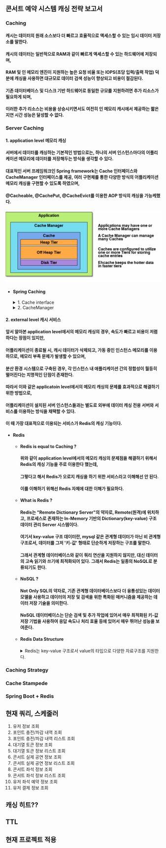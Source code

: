 ## 콘서트 예약 시스템 캐싱 전략 보고서

### Caching 

#### 캐시는 데이터의 원래 소스보다 더 빠르고 효율적으로 액세스할 수 있는 임시 데이터 저장소를 말한다.
#### 캐시의 데이터는 일반적으로 RAM과 같이 빠르게 액세스할 수 있는 하드웨어에 저장되며, 
#### RAM 및 인 메모리 엔진이 지원하는 높은 요청 비율 또는 IOPS(초당 입력/출력 작업) 덕분에 캐싱을 사용하면 대규모로 데이터 검색 성능이 향상되고 비용이 절감된다.
#### 기존 데이터베이스 및 디스크 기반 하드웨어로 동일한 규모를 지원하려면 추가 리소스가 필요하게 되며,
#### 이러한 추가 리소스는 비용을 상승시키면서도 여전히 인 메모리 캐시에서 제공하는 짧은 지연 시간 성능은 달성할 수 없다.

### Server Caching
#### 1. application level 메모리 캐싱
#### 서버에서 데이터를 캐싱하는 기본적인 방법으로는, 하나의 서버 인스턴스마다의 어플리케이션 메모리에 데이터를 저장해두는 방식을 생각할 수 있다.
#### 대표적인 서버 프레임워크인 Spring framework는 Cache 인터페이스와 CacheManager 인터페이스를 제공, 여러 구현체를 통한 다양한 방식의 어플리케이션 메모리 캐싱을 구현할 수 있도록 하였으며,
#### @Cacheable, @CachePut, @CacheEvict를 이용한 AOP 방식의 캐싱을 가능케했다.
#### ![img_2.png](img_2.png)
* #### Spring Caching
    <details>
    <summary>  1. Cache interface </summary>
    <div markdown="1">
  
    #### Cache 인터페이스는 공통된 캐시 기능을 스프링이 추상화 한 것으로, 이를 통해 모든 캐시를 하나의 일관된 인터페이스로 접근 할 수 있다.
    #### Cache 인터페이스의 소스 코드를 보면 다음과 같다.
    ```java
        public interface Cache {
            String getName();
            
            Object getNativeCache();

            @Nullable
            ValueWrapper get(Object key);
        
              @Nullable
              <T> T get(Object key, @Nullable Class<T> type);
            
              @Nullable
              <T> T get(Object key, Callable<T> valueLoader);
            
              @Nullable
              default CompletableFuture<?> retrieve(Object key) {
                    throw new UnsupportedOperationException(this.getClass().getName() + " does not support CompletableFuture-based retrieval");
              }
            
              default <T> CompletableFuture<T> retrieve(Object key, Supplier<CompletableFuture<T>> valueLoader) {
                    throw new UnsupportedOperationException(this.getClass().getName() + " does not support CompletableFuture-based retrieval");
              }
            
              void put(Object key, @Nullable Object value);
            
              @Nullable
              default ValueWrapper putIfAbsent(Object key, @Nullable Object value) {
              ValueWrapper existingValue = this.get(key);
                  if (existingValue == null) {
                    this.put(key, value);
                  }
            
                  return existingValue;
              }
            
              void evict(Object key);
            
              default boolean evictIfPresent(Object key) {
                  this.evict(key);
                  return false;
              }
            
              void clear();
            
              default boolean invalidate() {
                  this.clear();
                  return false;
              }
            
              public static class ValueRetrievalException extends RuntimeException {
              @Nullable
              private final Object key;
            
                    public ValueRetrievalException(@Nullable Object key, Callable<?> loader, @Nullable Throwable ex) {
                        super(String.format("Value for key '%s' could not be loaded using '%s'", key, loader), ex);
                        this.key = key;
                    }
            
                    @Nullable
                    public Object getKey() {
                        return this.key;
                    }
              }
            
              @FunctionalInterface
              public interface ValueWrapper {
                  @Nullable
                  Object get();
              }
        }   
    ```
    #### 기본적으로, 캐시 구현체는 1개의 캐시 이름을 가지며, 캐시의 종류에 따라서 구현이 달라진다. 대표적인 로컬 캐시인 먼저 Caffeine Cache에 대해 살펴보도록 하자.
    #### Caffeine Cache는 로컬 메모리에 값을 저장하는 인메모리 캐시로, ConcurrentHashMap을 사용하여 구현되어 있다.
    #### 예를 들어 우리가 사용자의 이메일을 바탕으로 닉네임 정보를 캐싱하는 UserName 캐시가 존재한다고 하자. 이를 도식화하면 다음과 같다.
    #### ![img_3.png](img_3.png)
    #### ![img_1.png](img_1.png)
    </div>
    </details>
  
    <details>
    <br>
    <br>
    <summary> 2. CacheManager </summary>
    <div markdown="1"> 
  
    #### 애플리케이션을 개발하다보면 다양한 캐시가 필요할 수 있다.
    #### 위에서 살펴본 UserName 캐시 외에도 UserPhone 캐시 등 다양한 캐시 객체가 필요할 수 있다.
    #### 스프링은 이러한 캐시 객체들을 관리하는 CacheManager라는 인터페이스를 제공한다. 자세한 구조를 표현하면 다음과 같다.
    #### ![img_4.png](img_4.png)
    #### Cache 인터페이스와 유사하게, CacheManager 역시 캐시 목록을 관리하는 기능을 추상화된 인터페이스이다. CacheManager 인터페이스를 살펴보면 다음과 같다.
    ```java
          public interface CacheManager extends Closeable {
              CachingProvider getCachingProvider();

              URI getURI();
          
              ClassLoader getClassLoader();
          
              Properties getProperties();
          
              <K, V, C extends Configuration<K, V>> Cache<K, V> createCache(String var1, C var2) throws IllegalArgumentException;
          
              <K, V> Cache<K, V> getCache(String var1, Class<K> var2, Class<V> var3);
          
              <K, V> Cache<K, V> getCache(String var1);
          
              Iterable<String> getCacheNames();
          
              void destroyCache(String var1);
          
              void enableManagement(String var1, boolean var2);
          
              void enableStatistics(String var1, boolean var2);
          
              void close();
          
              boolean isClosed();
          
              <T> T unwrap(Class<T> var1);
          }
    ```
    #### CacheManager는 여러 개의 캐시를 관리하므로, 캐시 이름(Cache Name)으로 캐시를 조회하는 기능이 존재한다.
    #### 따라서 캐시 매니저에게 특정한 캐시를 가져오도록 우리가 @Cacheble을 사용할 때 cacheNames를 지정해주는 것이다.
    ```java
        @Cacheable(cacheNames = [CacheKey.HOLIDAYS], cacheManager = "localCacheManager", key = "#year", )
            override fun getHolidays(year: Int): List<LocalDate> {
            return fetchDataApiPort.getHolidays(year)
        }
    ```
    #### 그 외에도 전체 캐시 이름 목록을 조회하는 메서드도 갖고 있다.
    #### 여기서 주의할 부분은 getCache 메서드 부분인데, 설명을 보면 구현체에 따라 캐시 매니저의 캐시가 lazy하게 생성될 수 있다는 부분이다.
    #### 이를 보다 자세히 이해하기 위해 CacheManager 구현을 살펴보도록 하자.
    
    #### ![img_5.png](img_5.png)
    
    #### CacheManager 계층 구조를 살펴보면 다양한 구현체들이 존재함을 확인할 수 있다. 그 중에서 로컬 캐시를 위해 사용되는 SimpleCacheManager를 먼저 살펴보도록 하자.
    #### ![img_6.png](img_6.png)
    #### SimpleCacheManager는 내부적으로 ConcurrentHashMap을 사용하여 단일 인스턴스 내부에서 캐싱하기 위한 용도로 활용되는 CacheManager이다.
    #### SimpleCacheManager의 계층 구조를 자세히 보면, 실질적인 기능들은 공통 기능을 추상화한 AbstractCacheManager에 존재함을 확인할 수 있다.
    ```java
    public abstract class AbstractCacheManager implements CacheManager, InitializingBean {
           private final ConcurrentMap<String, Cache> cacheMap = new ConcurrentHashMap(16);
           private volatile Set<String> cacheNames = Collections.emptySet();
           
           @Nullable
           public Cache getCache(String name) {
                Cache cache = (Cache)this.cacheMap.get(name);
                if (cache != null) {
                        return cache;
                } else {
                    Cache missingCache = this.getMissingCache(name);
                        
                    if (missingCache != null) {
                            synchronized(this.cacheMap) {
                                cache = (Cache)this.cacheMap.get(name);
                                if (cache == null) {
                                    cache = this.decorateCache(missingCache);
                                    this.cacheMap.put(name, cache);
                                    this.updateCacheNames(name);
                                }
                            }   
                    }
    
                    return cache;
              }
          }
    }
    ```
    #### AbstractCacheManager 클래스의 getCache 메서드를 보면 CacheManager에서 캐시를 꺼내고 존재하지 않는 경우에는 put하는 것을 확인할 수 있다.
    #### 우리가 흔히 사용하는 SimpleCacheManager와 RedisCacheManager 모두 해당 클래스를 상속받으므로, 캐시가 없다면 예외가 발생하지 않고 lazy하게 새로운 캐시가 생성된다.
    
    #### 하지만 실제 서비스를 운영할 때는 로컬 캐시 외에도 레디스와 같은 분산 저장소의 캐시 모두 필요하다.
    #### 따라서 스프링은 로컬 캐시를 위해서는 SimpleCacheManager, 레디스를 위해서는 RedisCacheManager를 제공하며,
    #### 복수의 CacheManager 들을 관리하기 위한 CompositeCacheManager 역시 제공한다.
    #### ![img_7.png](img_7.png)
    #### CompositeCacheManager는 이름 그대로 디자인 패턴 중 컴포지트 패턴을 적용한 것으로, 내부 구현을 보면 복수의 CacheManager들을 순차 접근하여 처리하는 방식으로 동작함을 확인할 수 있다.
    ```java
    public class CompositeCacheManager implements CacheManager, InitializingBean {
        private final List<CacheManager> cacheManagers = new ArrayList();
        private boolean fallbackToNoOpCache = false;
        
        @Override
        @Nullable
        public Cache getCache(String name) {
           for (CacheManager cacheManager : this.cacheManagers) {
                Cache cache = cacheManager.getCache(name);
                if (cache != null) {
                    return cache;
                }
           }
           return null;
        }
    
    }
    ``` 
    #### 따라서 우리가 CompositeCacheManager를 기반으로 @Cacheable을 사용할 때 cacheNames와 더불어 cacheManager를 지정해주어야 하는 이유가 바로 어떠한 캐시 매니저에서 어떠한 캐시 이름에 접근할 것인지 정보가 필요하기 때문이다.
    ```java
      @Cacheable(cacheNames = [CacheKey.HOLIDAYS], cacheManager = "localCacheManager", key = "#year", )
      override fun getHolidays(year: Int): List<LocalDate> {
              return fetchDataApiPort.getHolidays(year)
      }
    ```
    #### CacheAspectSupport는 AOP 기반의 선언형 캐시(declarative cache) 처리 로직을 담고 있는 클래스이다.
    #### 따라서 CacheAspectSupport에서 @Cacheable이나 @CacheEvict 등과 같은 애노테이션을 파싱하고, 요청을 처리하는 실질적인 기능을 수행한다.
    #### CacheInterceptor는 CacheAspectSupport의 자식 클래스인데, 많은 캐시 처리 부분 중에서 캐시 호출의 올바른 제어를 위해 추가 기능을 갖고 있다.
    #### CacheInterceptor의 계층 구조는 다음과 같은데, 그 중에서 부모 클래스인 AbstractCacheInvoker가 실제로 get, put, evict 등의 호출을 담당한다.
    #### ![img_8.png](img_8.png)
    #### 실제 get, put, evict 메서드에 대한 호출 로직은 CacheAspectSupport에 존재하는데 실제 구현체는 CacheInterceptor이므로,
    #### 우리가 해당 클래스를 상속받아 get, put, evict와 같은 기능을 오버라이딩하면 get, put, evict 요청 시에 필요에 따라 개입할 수 있다.    
    </div>
    </details>
  


#### 2. external level 캐시 서비스

#### 앞서 알아본 application level에서의 메모리 캐싱의 경우, 속도가 빠르고 비용이 저렴하다는 장점이 있지만, 
#### 어플리케이션이 종료될 시, 캐시 데이터가 삭제되고, 가동 중인 인스턴스 메모리를 이용하므로, 메모리 부족 문제가 발생할 수 있으며,
#### 분산 환경 시스템으로 구축된 경우, 각 인스턴스 내 애플리케이션 간의 정합성이 월등히 떨어진다는 치명적인 단점이 존재한다.
#### 따라서 이와 같은 applicatoin level에서의 메모리 캐싱의 문제를 효과적으로 해결하기 위한 방법으로, 
#### 어플리케이션이 설치된 서버 인스턴스들과는 별도로 외부에 데이터 캐싱 전용 서버와 서비스를 이용하는 방식을 채택할 수 있다.
#### 이 때 가장 대표적으로 이용되는 서비스가 Redis의 캐싱 기능이다.

* #### Redis
  * #### Redis is equal to Caching ? 
      #### 위와 같이 application level에서의 메모리 캐싱의 문제점을 해결하기 위해서 Redis의 캐싱 기능을 주로 이용한다 했는데,
      #### 그렇다고 해서 Redis가 오로지 캐싱을 하기 위한 서비스라고 이해해선 안 된다.
      #### 이를 이해하기 위해선 Redis 자체에 대한 이해가 필요하다.
  
  * #### What is Redis ?
      #### Redis는 "Remote Dictionary Server"의 약자로, Remote(원격)에 위치하고, 프로세스로 존재하는 In-Memory 기반의 Dictionary(key-value) 구조 데이터 관리 Server 시스템이다.
      #### 여기서 key-value 구조 데이터란, mysql 같은 관계형 데이터가 아닌 비 관계형 구조로서, 데이터를 그저 '키-값' 형태로 단순하게 저장하는 구조를 말한다.
      #### 그래서 관계형 데이터베이스와 같이 쿼리 연산을 지원하지 않지만, 대신 데이터의 고속 읽기와 쓰기에 최적화되어 있다. 그래서 Redis는 일종의 NoSQL로 분류되기도 한다.

  * #### NoSQL ?
      #### Not Only SQL의 약자로, 기존 관계형 데이터베이스보다 더 융통성있는 데이터 모델을 사용하고 데이터의 저장 및 검색을 위한 특화된 매커니즘을 제공하는 데이터 저장 기술을 의미한다.
      #### NoSQL 데이터베이스는 단순 검색 및 추가 작업에 있어서 매우 최적화된 키-값 저장 기법을 사용하여 응답 속도나 처리 효율 등에 있어서 매우 뛰어난 성능을 보여준다.
  * #### Redis Data Structure
      <details>
      <summary> Redis는 key-value 구조로서 value의 타입으로 다양한 자료구조를 지원한다. </summary>
      <div markdown="1">
        
       #### 1. Strings 타입 데이터
       일반적인 문자열로, 값은 최대 512MB, String으로 될 수 있는 binary data, JPEG 이미지도 저장 가능하다.
       <br>
       <br>
       단순 증감 연산에 사용하기 용이하다.
       <br>
       <br>
       명령어 리스트 
       * SET  : SET, SETNX, SETEX, SETPEX, MSET, MSETNX, APPEND, SETRANGE
       ```redis
            SET myKey "Hello, Redis!"
    
            SET myKey "Hello, Redis" NX EX 60 
    
            SETEX myKey 1gi20 "Temporary Value"
    
            EXPIRE myKey 180
       ```
       * GET  : GET, MGET, GETRANGE, STRLEN
       * INCR : INCR, DECR, INCRBY, DECRBY, INCRBYFLOAT
       * Enterprise : SETS, DELS, APPENDS
       #### 2. Lists
       #### 3. Hashes
       #### 4. Sets
       #### 5. Sorted Sets
       #### 6. Streams
      </div>
      </details>
  



### Caching Strategy

### Cache Stampede

### Spring Boot + Redis

## 현재 쿼리, 스케줄러

1. 유저 정보 조회
2. 포인트 충전/차감 내역 조회
3. 포인트 충전/차감 내역 리스트 조회
4. 대기열 토큰 정보 조회
5. 대기열 토큰 정보 리스트 조회
6. 콘서트 실제 공연 정보 조회
7. 콘서트 실제 공연 정보 리스트 조회
8. 콘서트 좌석 정보 조회
9. 콘서트 좌석 정보 리스트 조회
10. 유저 좌석 예약 정보 조회
11. 유저 결제 정보 조회

## 캐싱 히트??

## TTL

## 현재 프로젝트 적용
